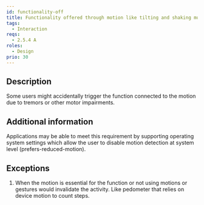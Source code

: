 ```yaml
---
id: functionality-off
title: Functionality offered through motion like tilting and shaking must be possible to turn off
tags:
  - Interaction
reqs:
  - 2.5.4 A
roles:
  - Design
prio: 30
---
```


## Description

Some users might accidentally trigger the function connected to the motion due to tremors or other motor impairments.

## Additional information

Applications may be able to meet this requirement by supporting operating system settings which allow the user to disable motion detection at system level (prefers-reduced-motion).

## Exceptions

1. When the motion is essential for the function or not using motions or gestures would invalidate the activity. Like pedometer that relies on device motion to count steps.
